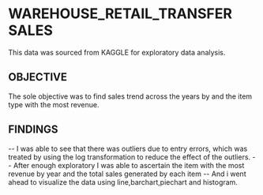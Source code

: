 # WAREHOUSE_RETAIL_TRANSFER SALES
This data was sourced from KAGGLE for exploratory data analysis.
## OBJECTIVE
The sole objective was to find sales trend across the years by and the item type with the most revenue. 
## FINDINGS
-- I was able to see that there was outliers due to entry errors, which was treated by using the log transformation to reduce the effect of the outliers.
-- After enough exploratory I was able to ascertain the item with the most revenue by year and the total sales generated by each item
-- And i went ahead to visualize the data using line,barchart,piechart and histogram.
